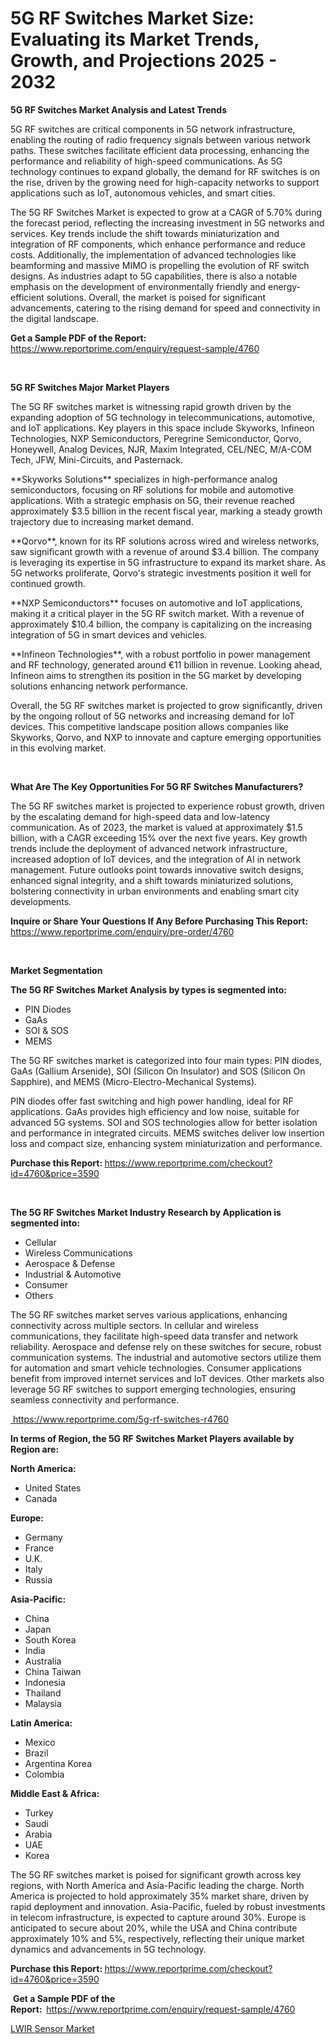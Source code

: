 <p><h1>5G RF Switches Market Size: Evaluating its Market Trends, Growth, and Projections 2025 - 2032</h1></p><p><strong>5G RF Switches Market Analysis and Latest Trends</strong></p>
<p><p>5G RF switches are critical components in 5G network infrastructure, enabling the routing of radio frequency signals between various network paths. These switches facilitate efficient data processing, enhancing the performance and reliability of high-speed communications. As 5G technology continues to expand globally, the demand for RF switches is on the rise, driven by the growing need for high-capacity networks to support applications such as IoT, autonomous vehicles, and smart cities.</p><p>The 5G RF Switches Market is expected to grow at a CAGR of 5.70% during the forecast period, reflecting the increasing investment in 5G networks and services. Key trends include the shift towards miniaturization and integration of RF components, which enhance performance and reduce costs. Additionally, the implementation of advanced technologies like beamforming and massive MIMO is propelling the evolution of RF switch designs. As industries adapt to 5G capabilities, there is also a notable emphasis on the development of environmentally friendly and energy-efficient solutions. Overall, the market is poised for significant advancements, catering to the rising demand for speed and connectivity in the digital landscape.</p></p>
<p><strong>Get a Sample PDF of the Report:&nbsp;</strong> <a href="https://www.reportprime.com/enquiry/request-sample/4760?utm_campaign=3315&utm_medium=2&utm_source=Github&utm_content=ia&utm_term=19032025&utm_id=5g-rf-switches">https://www.reportprime.com/enquiry/request-sample/4760</a></p>
<p>&nbsp;</p>
<p><strong>5G RF Switches Major Market Players</strong></p>
<p><p>The 5G RF switches market is witnessing rapid growth driven by the expanding adoption of 5G technology in telecommunications, automotive, and IoT applications. Key players in this space include Skyworks, Infineon Technologies, NXP Semiconductors, Peregrine Semiconductor, Qorvo, Honeywell, Analog Devices, NJR, Maxim Integrated, CEL/NEC, M/A-COM Tech, JFW, Mini-Circuits, and Pasternack.</p><p>**Skyworks Solutions** specializes in high-performance analog semiconductors, focusing on RF solutions for mobile and automotive applications. With a strategic emphasis on 5G, their revenue reached approximately $3.5 billion in the recent fiscal year, marking a steady growth trajectory due to increasing market demand.</p><p>**Qorvo**, known for its RF solutions across wired and wireless networks, saw significant growth with a revenue of around $3.4 billion. The company is leveraging its expertise in 5G infrastructure to expand its market share. As 5G networks proliferate, Qorvo's strategic investments position it well for continued growth.</p><p>**NXP Semiconductors** focuses on automotive and IoT applications, making it a critical player in the 5G RF switch market. With a revenue of approximately $10.4 billion, the company is capitalizing on the increasing integration of 5G in smart devices and vehicles. </p><p>**Infineon Technologies**, with a robust portfolio in power management and RF technology, generated around €11 billion in revenue. Looking ahead, Infineon aims to strengthen its position in the 5G market by developing solutions enhancing network performance.</p><p>Overall, the 5G RF switches market is projected to grow significantly, driven by the ongoing rollout of 5G networks and increasing demand for IoT devices. This competitive landscape position allows companies like Skyworks, Qorvo, and NXP to innovate and capture emerging opportunities in this evolving market.</p></p>
<p>&nbsp;</p>
<p><strong>What Are The Key Opportunities For 5G RF Switches Manufacturers?</strong></p>
<p><p>The 5G RF switches market is projected to experience robust growth, driven by the escalating demand for high-speed data and low-latency communication. As of 2023, the market is valued at approximately $1.5 billion, with a CAGR exceeding 15% over the next five years. Key growth trends include the deployment of advanced network infrastructure, increased adoption of IoT devices, and the integration of AI in network management. Future outlooks point towards innovative switch designs, enhanced signal integrity, and a shift towards miniaturized solutions, bolstering connectivity in urban environments and enabling smart city developments.</p></p>
<p><strong>Inquire or Share Your Questions If Any Before Purchasing This Report:</strong> <a href="https://www.reportprime.com/enquiry/pre-order/4760?utm_campaign=3315&utm_medium=2&utm_source=Github&utm_content=ia&utm_term=19032025&utm_id=5g-rf-switches">https://www.reportprime.com/enquiry/pre-order/4760</a></p>
<p>&nbsp;</p>
<p><strong>Market Segmentation</strong></p>
<p><strong>The 5G RF Switches Market Analysis by types is segmented into:</strong></p>
<p><ul><li>PIN Diodes</li><li>GaAs</li><li>SOI & SOS</li><li>MEMS</li></ul></p>
<p><p>The 5G RF switches market is categorized into four main types: PIN diodes, GaAs (Gallium Arsenide), SOI (Silicon On Insulator) and SOS (Silicon On Sapphire), and MEMS (Micro-Electro-Mechanical Systems). </p><p>PIN diodes offer fast switching and high power handling, ideal for RF applications. GaAs provides high efficiency and low noise, suitable for advanced 5G systems. SOI and SOS technologies allow for better isolation and performance in integrated circuits. MEMS switches deliver low insertion loss and compact size, enhancing system miniaturization and performance.</p></p>
<p><strong>Purchase this Report:&nbsp;</strong><a href="https://www.reportprime.com/checkout?id=4760&price=3590&utm_campaign=3315&utm_medium=2&utm_source=Github&utm_content=ia&utm_term=19032025&utm_id=5g-rf-switches">https://www.reportprime.com/checkout?id=4760&price=3590</a></p>
<p>&nbsp;</p>
<p><strong>The 5G RF Switches Market Industry Research by Application is segmented into:</strong></p>
<p><ul><li>Cellular</li><li>Wireless Communications</li><li>Aerospace & Defense</li><li>Industrial & Automotive</li><li>Consumer</li><li>Others</li></ul></p>
<p><p>The 5G RF switches market serves various applications, enhancing connectivity across multiple sectors. In cellular and wireless communications, they facilitate high-speed data transfer and network reliability. Aerospace and defense rely on these switches for secure, robust communication systems. The industrial and automotive sectors utilize them for automation and smart vehicle technologies. Consumer applications benefit from improved internet services and IoT devices. Other markets also leverage 5G RF switches to support emerging technologies, ensuring seamless connectivity and performance.</p></p>
<p><a href="https://www.reportprime.com/5g-rf-switches-r4760?utm_campaign=3315&utm_medium=2&utm_source=Github&utm_content=ia&utm_term=19032025&utm_id=5g-rf-switches">&nbsp;https://www.reportprime.com/5g-rf-switches-r4760</a></p>
<p><strong>In terms of Region, the 5G RF Switches Market Players available by Region are:</strong></p>
<p>
    <p> <strong> North America: </strong>
        <ul>
            <li>United States</li>
            <li>Canada</li>
        </ul>
        </p> 
    <p> <strong> Europe: </strong>
        <ul>
            <li>Germany</li>
            <li>France</li>
            <li>U.K.</li>
            <li>Italy</li>
            <li>Russia</li>
        </ul>
        </p> 
    <p> <strong> Asia-Pacific: </strong>
        <ul>
            <li>China</li>
            <li>Japan</li>
            <li>South Korea</li>
            <li>India</li>
            <li>Australia</li>
            <li>China Taiwan</li>
            <li>Indonesia</li>
            <li>Thailand</li>
            <li>Malaysia</li>
        </ul>
        </p> 
    <p> <strong> Latin America: </strong>
        <ul>
            <li>Mexico</li>
            <li>Brazil</li>
            <li>Argentina Korea</li>
            <li>Colombia</li>
        </ul>
        </p> 
    <p> <strong> Middle East & Africa: </strong>
        <ul>
            <li>Turkey</li>
            <li>Saudi</li>
            <li>Arabia</li>
            <li>UAE</li>
            <li>Korea</li>
        </ul>
    </p>
    </p>
<p><p>The 5G RF switches market is poised for significant growth across key regions, with North America and Asia-Pacific leading the charge. North America is projected to hold approximately 35% market share, driven by rapid deployment and innovation. Asia-Pacific, fueled by robust investments in telecom infrastructure, is expected to capture around 30%. Europe is anticipated to secure about 20%, while the USA and China contribute approximately 10% and 5%, respectively, reflecting their unique market dynamics and advancements in 5G technology.</p></p>
<p><strong>Purchase this Report: </strong><a href="https://www.reportprime.com/checkout?id=4760&price=3590&utm_campaign=3315&utm_medium=2&utm_source=Github&utm_content=ia&utm_term=19032025&utm_id=5g-rf-switches">https://www.reportprime.com/checkout?id=4760&price=3590</a></p>
<p>&nbsp;<strong>Get a Sample PDF of the Report:&nbsp;&nbsp;</strong><a href="https://www.reportprime.com/enquiry/request-sample/4760?utm_campaign=3315&utm_medium=2&utm_source=Github&utm_content=ia&utm_term=19032025&utm_id=5g-rf-switches">https://www.reportprime.com/enquiry/request-sample/4760</a></p>
<p><strong></strong></p>
<p><p><a href="https://github.com/ijffseandy/Market-Research-Report-List-1/blob/main/lwir-sensor-market.md?utm_campaign=3315&utm_medium=2&utm_source=Github&utm_content=ia&utm_term=19032025&utm_id=5g-rf-switches">LWIR Sensor Market</a></p></p>